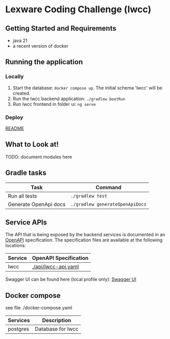 # Lexware Coding Challenge (lwcc)

## Getting Started and Requirements

* java 21
* a recent version of docker

## Running the application

### Locally

1. Start the database: `docker compose up`. The initial schema 'lwcc' will be created.
2. Run the lwcc backend application: `./gradlew bootRun`
3. Run lwcc frontend in folder ui: `ng serve`

### Deploy

[README](./helm/README.md)

## What to Look at!

TODO: document modules here


## Gradle tasks

| Task                       | Command                          |
|----------------------------|----------------------------------|
| Run all tests              | `./gradlew test`                 |
| Generate OpenApi docs      | `./gradlew generateOpenApiDocs`  |


## Service APIs

The API that is being exposed by the backend services is documented in an [OpenAPI](https://www.openapis.org/) specification.
The specification files are available at the following locations:

| Service | OpenAPI Specification                     |
|---------|-------------------------------------------|
| lwcc    | [./api/lwcc-api.yaml](./api/scm-api.yaml) |

Swagger UI can be found here (local profile only): [Swagger UI](http://localhost:8001/api/swagger-ui/index.html)


## Docker compose

see file ./docker-compose.yaml

| Services    | Description       |
|-------------|-------------------|
| postgres    | Database for lwcc |
